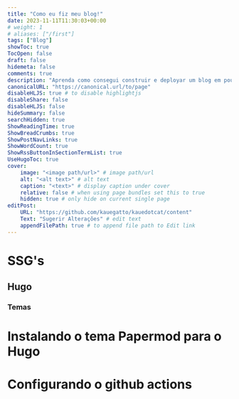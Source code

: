```yaml
---
title: "Como eu fiz meu blog!"
date: 2023-11-11T11:30:03+00:00
# weight: 1
# aliases: ["/first"]
tags: ["Blog"]
showToc: true
TocOpen: false
draft: false
hidemeta: false
comments: true
description: "Aprenda como consegui construir e deployar um blog em poucas horas."
canonicalURL: "https://canonical.url/to/page"
disableHLJS: true # to disable highlightjs
disableShare: false
disableHLJS: false
hideSummary: false
searchHidden: true
ShowReadingTime: true
ShowBreadCrumbs: true
ShowPostNavLinks: true
ShowWordCount: true
ShowRssButtonInSectionTermList: true
UseHugoToc: true
cover:
    image: "<image path/url>" # image path/url
    alt: "<alt text>" # alt text
    caption: "<text>" # display caption under cover
    relative: false # when using page bundles set this to true
    hidden: true # only hide on current single page
editPost:
    URL: "https://github.com/kauegatto/kauedotcat/content"
    Text: "Sugerir Alterações" # edit text
    appendFilePath: true # to append file path to Edit link
---
```

# SSG's

## Hugo
### Temas

# Instalando o tema Papermod para o Hugo

# Configurando o github actions